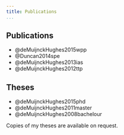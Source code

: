```yaml
---
title: Publications
...
```


## Publications

+ @deMuijnckHughes2015wpp
+ @Duncan2014spe
+ @deMuijnckHughes2013ias
+ @deMuijnckHughes2012ttp


## Theses

+ @deMuijnckHughes2015phd
+ @deMuijnckHughes2011master
+ @deMuijnckHughes2008bachelour

Copies of my theses are available on request.
